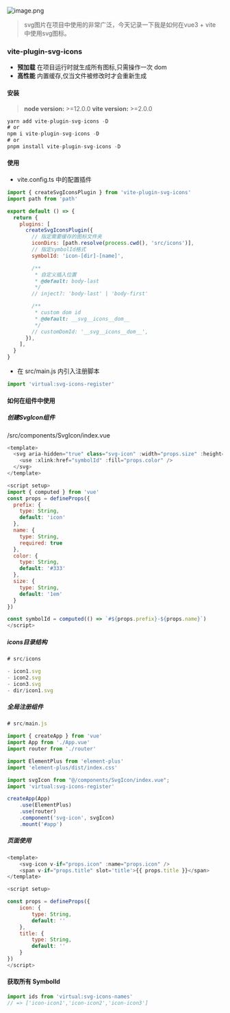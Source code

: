![image.png](https://p1-juejin.byteimg.com/tos-cn-i-k3u1fbpfcp/964f9f1aa9c44bcea4b4f45de3fa3eba~tplv-k3u1fbpfcp-watermark.image?)

> svg图片在项目中使用的非常广泛，今天记录一下我是如何在vue3 + vite 中使用svg图标。

### vite-plugin-svg-icons
-   **预加载** 在项目运行时就生成所有图标,只需操作一次 dom
-   **高性能** 内置缓存,仅当文件被修改时才会重新生成

#### 安装 

> **node version:**  >=12.0.0 **vite version:**  >=2.0.0

```js
yarn add vite-plugin-svg-icons -D
# or
npm i vite-plugin-svg-icons -D
# or
pnpm install vite-plugin-svg-icons -D
```

#### 使用

-   vite.config.ts 中的配置插件

```js
import { createSvgIconsPlugin } from 'vite-plugin-svg-icons'
import path from 'path'

export default () => {
  return {
    plugins: [
      createSvgIconsPlugin({
        // 指定需要缓存的图标文件夹
        iconDirs: [path.resolve(process.cwd(), 'src/icons')],
        // 指定symbolId格式
        symbolId: 'icon-[dir]-[name]',

        /**
         * 自定义插入位置
         * @default: body-last
         */
        // inject?: 'body-last' | 'body-first'

        /**
         * custom dom id
         * @default: __svg__icons__dom__
         */
        // customDomId: '__svg__icons__dom__',
      }),
    ],
  }
}
```

-   在 src/main.js 内引入注册脚本

```js
import 'virtual:svg-icons-register'
```

#### 如何在组件中使用

##### 创建SvgIcon组件

/src/components/SvgIcon/index.vue

```js
<template>
  <svg aria-hidden="true" class="svg-icon" :width="props.size" :height="props.size">
    <use :xlink:href="symbolId" :fill="props.color" />
  </svg>
</template>

<script setup>
import { computed } from 'vue'
const props = defineProps({
  prefix: {
    type: String,
    default: 'icon'
  },
  name: {
    type: String,
    required: true
  },
  color: {
    type: String,
    default: '#333'
  },
  size: {
    type: String,
    default: '1em'
  }
})

const symbolId = computed(() => `#${props.prefix}-${props.name}`)
</script>
```

##### icons目录结构

```js
# src/icons

- icon1.svg
- icon2.svg
- icon3.svg
- dir/icon1.svg
```

##### 全局注册组件

```js
# src/main.js

import { createApp } from 'vue'
import App from './App.vue'
import router from './router'

import ElementPlus from 'element-plus'
import 'element-plus/dist/index.css'

import svgIcon from "@/components/SvgIcon/index.vue";
import 'virtual:svg-icons-register'

createApp(App)
    .use(ElementPlus)
    .use(router)
    .component('svg-icon', svgIcon)
    .mount('#app')

```

##### 页面使用

```js
<template>
    <svg-icon v-if="props.icon" :name="props.icon" />
    <span v-if="props.title" slot='title'>{{ props.title }}</span>
</template>

<script setup>

const props = defineProps({
    icon: {
        type: String,
        default: ''
    },
    title: {
        type: String,
        default: ''
    }
})
</script>
```

#### 获取所有 SymbolId

```js
import ids from 'virtual:svg-icons-names'
// => ['icon-icon1','icon-icon2','icon-icon3']
```